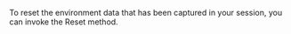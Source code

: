 To reset the environment data that has been captured in your session, you can invoke the Reset method.
